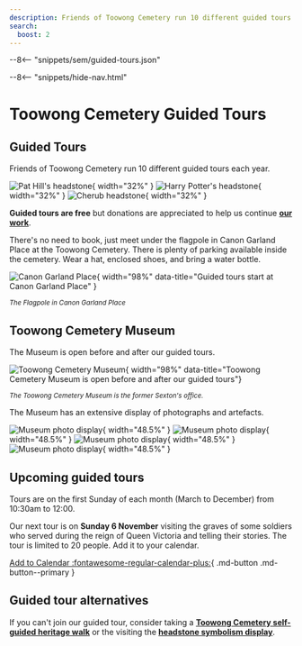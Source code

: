 ```yaml
---
description: Friends of Toowong Cemetery run 10 different guided tours each year
search:
  boost: 2
---
```


--8<-- "snippets/sem/guided-tours.json"

--8<-- "snippets/hide-nav.html"

# Toowong Cemetery Guided Tours

## Guided Tours

Friends of Toowong Cemetery run 10 different guided tours each year.

![Pat Hill's headstone][image11]{ width="32%" } ![Harry Potter's headstone][image9]{ width="32%" } ![Cherub headstone][image8]{ width="32%" }

**Guided tours are free** but donations are appreciated to help us continue **[our work](about/index.md)**.

There's no need to book, just meet under the flagpole in Canon Garland Place at the Toowong Cemetery. There is plenty of parking available inside the cemetery. Wear a hat, enclosed shoes, and bring a water bottle.

![Canon Garland Place](assets/flag-pole.jpg){ width="98%" data-title="Guided tours start at Canon Garland Place" }

*<small>The Flagpole in Canon Garland Place</small>*

## Toowong Cemetery Museum

The Museum is open before and after our guided tours.

![Toowong Cemetery Museum](assets/museum.jpg){ width="98%" data-title="Toowong Cemetery Museum is open before and after our guided tours"}

*<small>The Toowong Cemetery Museum is the former Sexton's office.</small>*

The Museum has an extensive display of photographs and artefacts.

![Museum photo display](assets/museum-photos-1.jpg){ width="48.5%" } ![Museum photo display](assets/museum-photos-2.jpg){ width="48.5%" }
![Museum photo display](assets/museum-photos-3.jpg){ width="48.5%" } ![Museum photo display](assets/museum-photos-4.jpg){ width="48.5%" }

## Upcoming guided tours

Tours are on the first Sunday of each month (March to December) from 10:30am to 12:00. 

Our next tour is on **Sunday 6 November** visiting the graves of some soldiers who served during the reign of Queen Victoria and telling their stories. The tour is limited to 20 people. Add it to your calendar.

[Add to Calendar :fontawesome-regular-calendar-plus:](assets/calendar/fotc-tour-20221106.ics){ .md-button .md-button--primary }

## Guided tour alternatives

If you can't join our guided tour, consider taking a **[Toowong Cemetery self-guided heritage walk](walks/index.md)** or the visiting the **[headstone symbolism display](headstones/symbols.md)**.

<!--
!!! warning "COVID-19 Restrictions"

    Due to COVID-19 our guided tours are **limited to 20 guests** to enable social distancing to be maintained. 

![Women wearing surgical masks during the influenza epidemic, Brisbane, 1919](assets/masks-1919.jpg)

*<small>[Women wearing surgical masks during the influenza epidemic, Brisbane, 1919](http://onesearch.slq.qld.gov.au/permalink/f/1upgmng/slq_alma21218113110002061), — State Library of Queensland. Cropped.</small>*

-->

<!--
## 6 March 2022

!!! warning "Postponed" 

    Due to the floods and the current weather warnings, this walk has been postponed.

Our first heritage walking tour for 2022 is called **Tragically Taken**.  

Wandering amongst Toowong Cemetery's graves, you come across gravestones with inscriptions alluding to a sudden and tragic loss of a loved one. This walk looks at the events that inspired some of those inscriptions.

The tour is from **10:30 to 12:00 on Sunday 6 March 2022**

:fontawesome-regular-calendar-plus: **[Add to Calendar](assets/calendar/fotc-tour-20220306.ics)**


### 3 April 2022

Our April heritage walking tour is from **10:30 to 12:00 on Sunday 3 April 2022**. 

:fontawesome-regular-calendar-plus: **[Add to Calendar](assets/calendar/fotc-tour-20220403.ics)**

### 1 May 2022

Our May heritage walking tour is from **10:30 to 12:00 on Sunday 1 May 2022**. 

:fontawesome-regular-calendar-plus: **[Add to Calendar](assets/calendar/fotc-tour-20220501.ics)**

### 5 June 2022

Our June heritage walking tour is from **10:30 to 12:00 on Sunday 5 June 2022**. 

:fontawesome-regular-calendar-plus: **[Add to Calendar](assets/calendar/fotc-tour-20220605.ics)**


### 3 July 2022

Our July heritage walking tour is from **10:30 to 12:00 on Sunday 3 July 2022**. 

:fontawesome-regular-calendar-plus: **[Add to Calendar](assets/calendar/fotc-tour-20220703.ics)**

### 7 August 2022

Our August heritage walking tour is from **10:30 to 12:00 on Sunday 7 August 2022**. 

:fontawesome-regular-calendar-plus: **[Add to Calendar](assets/calendar/fotc-tour-20220807.ics)**

### 4 September 2022

Our September heritage walking tour is from **10:30 to 12:00 on Sunday 4 September 2022**.  

:fontawesome-regular-calendar-plus: **[Add to Calendar](assets/calendar/fotc-tour-20220904.ics)**

### 2 October 2022

Our October heritage walking tour is from **10:30 to 12:00 on Sunday 2 October 2022**. 

:fontawesome-regular-calendar-plus: **[Add to Calendar](assets/calendar/fotc-tour-20221002.ics)**

### 6 November 2022

Our November  heritage walking tour is from **10:30 to 12:00 on Sunday 6 November 2022**. 

:fontawesome-regular-calendar-plus: **[Add to Calendar](assets/calendar/fotc-tour-20221106.ics)**

### 4 December 2022

Our last heritage walking tour for 2022 is from **10:30 to 12:00 on Sunday 4 December 2022**. 

:fontawesome-regular-calendar-plus: **[Add to Calendar](assets/calendar/fotc-tour-20221204.ics)**


## 5 March 2023

Our first heritage walking tour for 2023 will be guided by **Lyn** and **Darcy**. The tour is from **10:30 to 12:00 on Sunday 5 March 2023**. 

:fontawesome-regular-calendar-plus: **[Add to Calendar](assets/calendar/fotc-tour-20230305.ics)**

-->

<!--

## Private Guided Tours

We offer private guided heritage tours tailored to your needs. [Contact us](../about/#contact-us) to discuss your requirements. Price on Application. 

--> 

<!--
## Other Tours

Other volunteer groups and commercial operators run tours in the cemetery under licence from the Council. These tours are not associated with the Friends of Toowong Cemetery.

- **[Tragic Tales of Toowong Cemetery](https://www.fosbc.com/tours/tragic-tales-toowong-tour/)** is a unique night tour that focusses on some of the ghost stories, cemetery folklore and the horrible history surrounding this priceless heritage-listed site. Hear amazing true stories of the Moreton Bay Penal Settlement, Brisbane’s lost graveyard, horrific hangings, bloody murders, and, in among this horrible history, be prepared for some spine-tingling tales of the ghosts that are said to reside within Toowong Cemetery.

- **[Toowong Cemetery Ghost Tours](https://ghosttoursaustralia.com.au/brisbane-ghost-tours/toowong-cemetery-original/)** is a commercial tour run in the cemetery at night. 
-->




[image4]: assets/140-commemoration-sml.png
[image5]: assets/museum.jpg
[image6]: assets/federation-pavilion.jpg
[image7]: assets/peter-jackson.jpg "Peter Jackson's Headstone"
[image8]: assets/cherub.jpg
[image9]: assets/harry-potter-16x9.jpg 
[image10]: assets/clasped-hands.jpg "We Part To Meet Again"
[image11]: assets/pat-hill-headstone.jpg 
